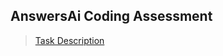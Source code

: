 ## AnswersAi Coding Assessment
> [Task Description](https://answersai.notion.site/AnswersAi-Full-Stack-Technical-Assessment-f1beccc336374848a7accd472f7630b4)

